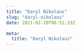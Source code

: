 ```yaml
---
title: "Daryl Nikolaus"
slug: "daryl-nikolaus"
date: 2021-02-20T06:51:33Z

meta:
  title: "Daryl Nikolaus"
---
```



